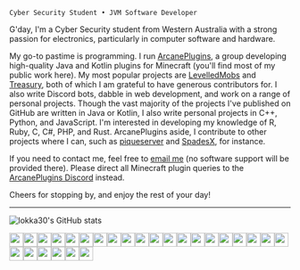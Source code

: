 `Cyber Security Student • JVM Software Developer`

G'day, I'm a Cyber Security student from Western Australia with a strong passion for electronics, particularly in computer software and hardware.

My go-to pastime is programming. I run [ArcanePlugins](https://github.com/ArcanePlugins), a group developing high-quality Java and Kotlin plugins for Minecraft (you'll find most of my public work here). My most popular projects are [LevelledMobs](https://github.com/ArcanePlugins/LevelledMobs) and [Treasury](https://github.com/ArcanePlugins/Treasury), both of which I am grateful to have generous contributors for. I also write Discord bots, dabble in web development, and work on a range of personal projects. Though the vast majority of the projects I've published on GitHub are written in Java or Kotlin, I also write personal projects in C++, Python, and JavaScript. I'm interested in developing my knowledge of R, Ruby, C, C#, PHP, and Rust. ArcanePlugins aside, I contribute to other projects where I can, such as [piqueserver](https://github.com/piqueserver/piqueserver) and [SpadesX](https://github.com/SpadesX/SpadesX), for instance.

If you need to contact me, feel free to [email me](mailto:lachlan@mercurialdigital.com) (no software support will be provided there). Please direct all Minecraft plugin queries to the [ArcanePlugins Discord](https://discord.gg/HqZwdcJ) instead.

Cheers for stopping by, and enjoy the rest of your day!

***

![lokka30's GitHub stats](https://github-readme-stats.vercel.app/api?username=lokka30&show_icons=true&theme=react&hide=stars&show=reviews)

<img height="25px" src="https://cdn.jsdelivr.net/gh/devicons/devicon/icons/apple/apple-original.svg" /><img height="25px" src="https://cdn.jsdelivr.net/gh/devicons/devicon/icons/bash/bash-original.svg" /><img height="25px" src="https://cdn.jsdelivr.net/gh/devicons/devicon/icons/c/c-original.svg" /><img height="25px" src="https://cdn.jsdelivr.net/gh/devicons/devicon/icons/cplusplus/cplusplus-original.svg" /><img height="25px" src="https://cdn.jsdelivr.net/gh/devicons/devicon/icons/csharp/csharp-original.svg" /><img height="25px" src="https://cdn.jsdelivr.net/gh/devicons/devicon/icons/css3/css3-original.svg" /><img height="25px" src="https://cdn.jsdelivr.net/gh/devicons/devicon/icons/debian/debian-original.svg" /><img height="25px" src="https://cdn.jsdelivr.net/gh/devicons/devicon/icons/git/git-original.svg" /><img height="25px" src="https://cdn.jsdelivr.net/gh/devicons/devicon/icons/github/github-original.svg" /><img height="25px" src="https://cdn.jsdelivr.net/gh/devicons/devicon/icons/html5/html5-original.svg" /><img height="25px" src="https://cdn.jsdelivr.net/gh/devicons/devicon/icons/intellij/intellij-original.svg" /><img height="25px" src="https://cdn.jsdelivr.net/gh/devicons/devicon/icons/java/java-original.svg" /><img height="25px" src="https://cdn.jsdelivr.net/gh/devicons/devicon/icons/javascript/javascript-original.svg" /><img height="25px" src="https://cdn.jsdelivr.net/gh/devicons/devicon/icons/kotlin/kotlin-original.svg" /><img height="25px" src="https://cdn.jsdelivr.net/gh/devicons/devicon/icons/linux/linux-original.svg" /><img height="25px" src="https://cdn.jsdelivr.net/gh/devicons/devicon/icons/markdown/markdown-original.svg" /><img height="25px" src="https://cdn.jsdelivr.net/gh/devicons/devicon/icons/microsoftsqlserver/microsoftsqlserver-plain.svg" /><img height="25px" src="https://cdn.jsdelivr.net/gh/devicons/devicon/icons/mysql/mysql-original.svg" /><img height="25px" src="https://cdn.jsdelivr.net/gh/devicons/devicon/icons/pycharm/pycharm-original.svg" /><img height="25px" src="https://cdn.jsdelivr.net/gh/devicons/devicon/icons/python/python-original.svg" /><img height="25px" src="https://cdn.jsdelivr.net/gh/devicons/devicon/icons/sass/sass-original.svg" /><img height="25px" src="https://cdn.jsdelivr.net/gh/devicons/devicon/icons/sqlite/sqlite-original.svg" /><img height="25px" src="https://cdn.jsdelivr.net/gh/devicons/devicon/icons/ubuntu/ubuntu-plain.svg" /><img height="25px" src="https://cdn.jsdelivr.net/gh/devicons/devicon/icons/vim/vim-original.svg" /><img height="25px" src="https://cdn.jsdelivr.net/gh/devicons/devicon/icons/vscode/vscode-original.svg" /><img height="25px" src="https://cdn.jsdelivr.net/gh/devicons/devicon/icons/windows8/windows8-original.svg" />
